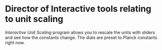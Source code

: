 # Director of Interactive tools relating to unit scaling


*Interactive Unit Scaling* program allows you to rescale the units with sliders and see how the constants change. The dials are preset to Planck constants right now.


